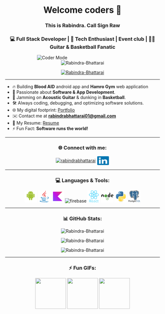 <h1 align="center"> Welcome coders 👾</h1>

<h3 align="center">This is Rabindra.  Call Sign Raw </h3>

<h3 align="center">💻 Full Stack Developer | 🚀 Tech Enthusiast | Event club | 🎸🏀 Guitar & Basketball Fanatic</h3>

<img align="right" alt="Coder Mode" width="400" src="https://media.giphy.com/media/qgQUggAC3Pfv687qPC/giphy.gif">

<p align="center"> <img src="https://komarev.com/ghpvc/?username=Rabindra-Bhattarai&label=Profile%20views&color=00ff00&style=flat" alt="Rabindra-Bhattarai" /> </p>

<p align="center"> <a href="https://github.com/ryo-ma/github-profile-trophy"><img src="https://github-profile-trophy.vercel.app/?username=Rabindra-Bhattarai&theme=matrix&no-frame=true&no-bg=true&margin-w=5" alt="Rabindra-Bhattarai" /></a> </p>

---

- 🔥 Building **Blood AID** android app and  **Hamro Gym** web application
- 💾 Passionate about **Software & App Development**.
- 🎵 Jamming on **Acoustic Guitar** & dunking in **Basketball**.
- 🛠️ Always coding, debugging, and optimizing software solutions.
- 🌐 My digital footprint: [Portfolio](https://rabindrabhattarai.com.np/)
- ✉️ Contact me at **rabindrabhattarai01@gmail.com**
- 📜 My Resume: [Resume](https://rabindrabhattarai.com.np/yu-cv.pdf)
- ⚡ Fun Fact: **Software runs the world!**

---

<h3 align="center">🌐 Connect with me:</h3>
<p align="center">
<a href="https://instagram.com/ig_raw_v" target="blank"><img align="center" src="https://raw.githubusercontent.com/rahuldkjain/github-profile-readme-generator/master/src/images/icons/Social/instagram.svg" alt="rabindrabhattarai" height="30" width="40" /></a>
<a href="https://linkedin.com/in/rabindrabhattarai" target="blank"><img align="center" src="https://raw.githubusercontent.com/devicons/devicon/master/icons/linkedin/linkedin-original.svg" alt="rabindrabhattarai" height="30" width="40" /></a>
</p>

---

<h3 align="center">💻 Languages & Tools:</h3>
<p align="center"> 
  <img src="https://raw.githubusercontent.com/devicons/devicon/master/icons/android/android-original-wordmark.svg" alt="android" width="40" height="40"/> 
  <img src="https://raw.githubusercontent.com/devicons/devicon/master/icons/java/java-original.svg" alt="java" width="40" height="40"/> 
  <img src="https://raw.githubusercontent.com/devicons/devicon/master/icons/kotlin/kotlin-original.svg" alt="kotlin" width="40" height="40"/> 
  <img src="https://www.vectorlogo.zone/logos/firebase/firebase-icon.svg" alt="firebase" width="40" height="40"/> 
  <img src="https://raw.githubusercontent.com/devicons/devicon/master/icons/react/react-original-wordmark.svg" alt="react" width="40" height="40"/> 
  <img src="https://raw.githubusercontent.com/devicons/devicon/master/icons/nodejs/nodejs-original-wordmark.svg" alt="nodejs" width="40" height="40"/> 
  <img src="https://raw.githubusercontent.com/devicons/devicon/master/icons/python/python-original.svg" alt="python" width="40" height="40"/> 
  <img src="https://raw.githubusercontent.com/devicons/devicon/master/icons/postgresql/postgresql-original-wordmark.svg" alt="postgresql" width="40" height="40"/>
</p>

---


<h3 align="center">📊 GitHub Stats:</h3>
<p align="center"><img src="https://github-readme-stats.vercel.app/api/top-langs?username=Rabindra-Bhattarai&show_icons=true&locale=en&layout=compact&theme=matrix" alt="Rabindra-Bhattarai" /></p>
<p align="center"><img src="https://github-readme-stats.vercel.app/api?username=Rabindra-Bhattarai&show_icons=true&locale=en&theme=matrix" alt="Rabindra-Bhattarai" /></p>
<p align="center"><img src="https://github-readme-streak-stats.herokuapp.com/?user=Rabindra-Bhattarai&theme=matrix" alt="Rabindra-Bhattarai" /></p>


---
<h3 align="center">⚡ Fun GIFs:</h3>
<p align="center">
  <img src="https://media.giphy.com/media/13HgwGsXF0aiGY/giphy.gif" width="100" height="100"> 
  <img src="https://media.giphy.com/media/3o7TKtnuHOHHUjR38Y/giphy.gif" width="100" height="100"> 
  <img src="https://media.giphy.com/media/2tMYOWRjFHVeS/giphy.gif" width="100" height="100"> 
</p>
